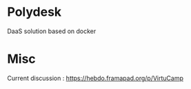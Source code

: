 # Polydesk
DaaS solution based on docker
# Misc
Current discussion : https://hebdo.framapad.org/p/VirtuCamp
